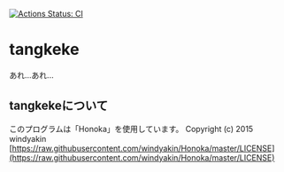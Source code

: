 [![Actions Status: CI](https://github.com/Squ4t4r014/tangkeke/workflows/CI/badge.svg?branch=dev)](https://github.com/Squ4t4r014/tangkeke/actions?query=workflow%3A"CI")

# tangkeke
あれ...あれ...

## tangkekeについて
このプログラムは「Honoka」を使用しています。
Copyright (c) 2015 windyakin
[https://raw.githubusercontent.com/windyakin/Honoka/master/LICENSE](https://raw.githubusercontent.com/windyakin/Honoka/master/LICENSE)
